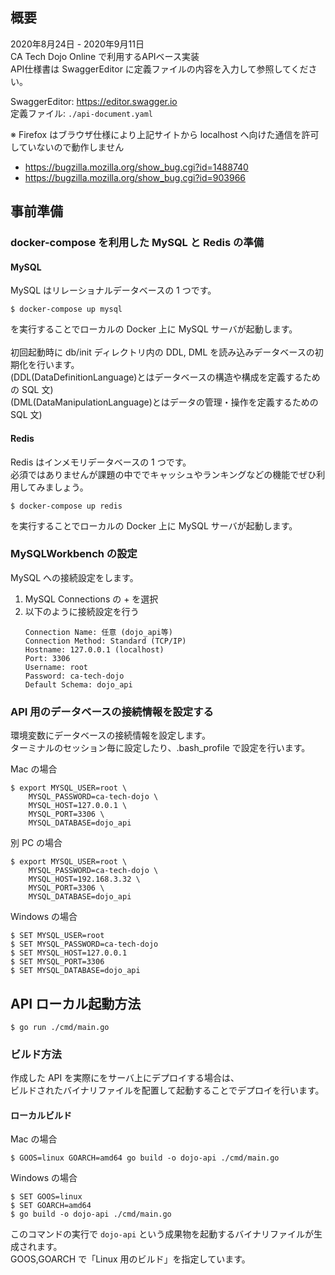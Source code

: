 ## 概要

<p>
2020年8月24日 - 2020年9月11日<br>
CA Tech Dojo Online で利用するAPIベース実装<br>
API仕様書は SwaggerEditor に定義ファイルの内容を入力して参照してください。
</p>

SwaggerEditor: <https://editor.swagger.io> <br>
定義ファイル: `./api-document.yaml`<br>

※ Firefox はブラウザ仕様により上記サイトから localhost へ向けた通信を許可していないので動作しません

- https://bugzilla.mozilla.org/show_bug.cgi?id=1488740
- https://bugzilla.mozilla.org/show_bug.cgi?id=903966

## 事前準備

### docker-compose を利用した MySQL と Redis の準備

#### MySQL

MySQL はリレーショナルデータベースの 1 つです。

```
$ docker-compose up mysql
```

を実行することでローカルの Docker 上に MySQL サーバが起動します。<br>
<br>
初回起動時に db/init ディレクトリ内の DDL, DML を読み込みデータベースの初期化を行います。<br>
(DDL(DataDefinitionLanguage)とはデータベースの構造や構成を定義するための SQL 文)<br>
(DML(DataManipulationLanguage)とはデータの管理・操作を定義するための SQL 文)

#### Redis

Redis はインメモリデータベースの 1 つです。<br>
必須ではありませんが課題の中ででキャッシュやランキングなどの機能でぜひ利用してみましょう。<br>

```
$ docker-compose up redis
```

を実行することでローカルの Docker 上に MySQL サーバが起動します。

### MySQLWorkbench の設定

MySQL への接続設定をします。

1. MySQL Connections の + を選択
2. 以下のように接続設定を行う
   ```
   Connection Name: 任意 (dojo_api等)
   Connection Method: Standard (TCP/IP)
   Hostname: 127.0.0.1 (localhost)
   Port: 3306
   Username: root
   Password: ca-tech-dojo
   Default Schema: dojo_api
   ```

### API 用のデータベースの接続情報を設定する

環境変数にデータベースの接続情報を設定します。<br>
ターミナルのセッション毎に設定したり、.bash_profile で設定を行います。

Mac の場合

```
$ export MYSQL_USER=root \
    MYSQL_PASSWORD=ca-tech-dojo \
    MYSQL_HOST=127.0.0.1 \
    MYSQL_PORT=3306 \
    MYSQL_DATABASE=dojo_api
```

別 PC の場合

```
$ export MYSQL_USER=root \
    MYSQL_PASSWORD=ca-tech-dojo \
    MYSQL_HOST=192.168.3.32 \
    MYSQL_PORT=3306 \
    MYSQL_DATABASE=dojo_api
```

Windows の場合

```
$ SET MYSQL_USER=root
$ SET MYSQL_PASSWORD=ca-tech-dojo
$ SET MYSQL_HOST=127.0.0.1
$ SET MYSQL_PORT=3306
$ SET MYSQL_DATABASE=dojo_api
```

## API ローカル起動方法

```
$ go run ./cmd/main.go
```

### ビルド方法

作成した API を実際にをサーバ上にデプロイする場合は、<br>
ビルドされたバイナリファイルを配置して起動することでデプロイを行います。

#### ローカルビルド

Mac の場合

```
$ GOOS=linux GOARCH=amd64 go build -o dojo-api ./cmd/main.go
```

Windows の場合

```
$ SET GOOS=linux
$ SET GOARCH=amd64
$ go build -o dojo-api ./cmd/main.go
```

このコマンドの実行で `dojo-api` という成果物を起動するバイナリファイルが生成されます。<br>
GOOS,GOARCH で「Linux 用のビルド」を指定しています。
